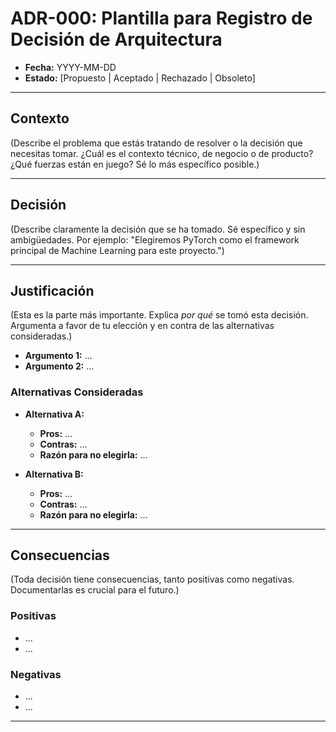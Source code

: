 # ADR-000: Plantilla para Registro de Decisión de Arquitectura

- **Fecha:** YYYY-MM-DD
- **Estado:** [Propuesto | Aceptado | Rechazado | Obsoleto]

---

## Contexto

(Describe el problema que estás tratando de resolver o la decisión que necesitas tomar. ¿Cuál es el contexto técnico, de negocio o de producto? ¿Qué fuerzas están en juego? Sé lo más específico posible.)

---

## Decisión

(Describe claramente la decisión que se ha tomado. Sé específico y sin ambigüedades. Por ejemplo: "Elegiremos PyTorch como el framework principal de Machine Learning para este proyecto.")

---

## Justificación

(Esta es la parte más importante. Explica *por qué* se tomó esta decisión. Argumenta a favor de tu elección y en contra de las alternativas consideradas.)

- **Argumento 1:** ...
- **Argumento 2:** ...

### Alternativas Consideradas

- **Alternativa A:**
  - **Pros:** ...
  - **Contras:** ...
  - **Razón para no elegirla:** ...

- **Alternativa B:**
  - **Pros:** ...
  - **Contras:** ...
  - **Razón para no elegirla:** ...

---

## Consecuencias

(Toda decisión tiene consecuencias, tanto positivas como negativas. Documentarlas es crucial para el futuro.)

### Positivas

- ...
- ...

### Negativas

- ...
- ...

---

